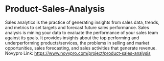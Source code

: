 # Product-Sales-Analysis
Sales analytics is the practice of generating insights from sales data, trends, and metrics to set targets and forecast future sales performance. 
Sales analysis is mining your data to evaluate the performance of your sales team against its goals.
It provides insights about the top performing and underperforming products/services, the problems in selling and market opportunities, sales forecasting, and sales activities that generate revenue.
Novypro Link: https://www.novypro.com/project/product-sales-analysis

